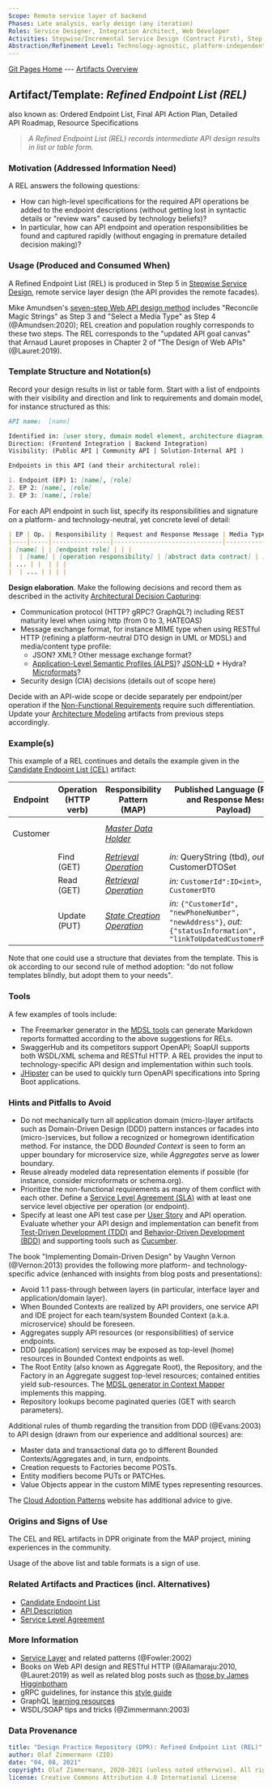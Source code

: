 ```yaml
---
Scope: Remote service layer of backend
Phases: Late analysis, early design (any iteration)
Roles: Service Designer, Integration Architect, Web Developer
Activities: Stepwise/Incremental Service Design (Contract First), Step 5
Abstraction/Refinement Level: Technology-agnostic, platform-independent
---
```


[Git Pages Home](https://socadk.github.io/design-practice-repository) ---
[Artifacts Overview](https://socadk.github.io/design-practice-repository/artifact-templates)


Artifact/Template: *Refined Endpoint List (REL)*
------------------------------------------------
also known as: Ordered Endpoint List, Final API Action Plan, Detailed API Roadmap, Resource Specifications <!-- from MAP -->

> *A Refined Endpoint List (REL) records intermediate API design results in list or table form.*

### Motivation (Addressed Information Need) 

A REL answers the following questions:

* How can high-level specifications for the required API operations be added to the endpoint descriptions (without getting lost in syntactic details or "review wars" caused by technology beliefs)?
* In particular, how can API endpoint and operation responsibilities be found and captured rapidly (without engaging in premature detailed decision making)?


### Usage (Produced and Consumed When)
 
A Refined Endpoint List (REL) is produced in Step 5 in [Stepwise Service Design](../activities/SDPR-StepwiseServiceDesign.md), remote service layer design (the API provides the remote facades).

<!-- * Step 5 of the EXPOSE technique -->

Mike Amundsen's [seven-step Web API design method](https://www.infoq.com/articles/web-api-design-methodology/) includes "Reconcile Magic Strings" as Step 3 and "Select a Media Type" as Step 4 (@Amundsen:2020); REL creation and population roughly corresponds to these two steps. The REL corresponds to the "updated API goal canvas" that Arnaud Lauret proposes in Chapter 2 of "The Design of Web APIs" (@Lauret:2019).


### Template Structure and Notation(s)
Record your design results in list or table form. Start with a list of endpoints with their visibility and direction and link to requirements and domain model, for instance structured as this: 

```markdown
API name:  [name]

Identified in: [user story, domain model element, architecture diagram]
Direction: (Frontend Integration | Backend Integration)
Visibility: (Public API | Community API | Solution-Internal API )

Endpoints in this API (and their architectural role): 

1. Endpoint (EP) 1: [name], [role]
2. EP 2: [name], [role]
3. EP 3: [name], [role]
```

<!-- older proposal:
This is an elaborate proposal, referencing several categories in [Microservice API Patterns (MAP)](https://microservice-api-patterns.org/):
| Integration Type ([Foundation](https://microservice-api-patterns.org/patterns/foundation/) pattern) | Visibility ([Foundation](https://microservice-api-patterns.org/patterns/foundation/) pattern) | API/Endpoint Name | Source (Artifact) | Features/Capabilities ([Responsibility](https://microservice-api-patterns.org/patterns/responsibility/) Analysis) |  
|------------------|------------|------|--------|--------------|
| ... | ... | ... | ... | ... |
-->

For each API endpoint in such list, specify its responsibilities and signature on a platform- and technology-neutral, yet concrete level of detail:

```markdown
| EP | Op. | Responsibility | Request and Response Message | Media Type |
|----|-----|----------------|------------------------------|------------|
| [name] | | [endpoint role] | | |                    
|  | [name] | [operation responsibility] | [abstract data contract] | [custom, IANA] |
| ... | |  | | |                    
|  | ... | | | |
```

<!-- Step 5 of activity has more here: service layer, remote facade, DTO ADs; feature in tutorial (not needed here) -->

**Design elaboration**. Make the following decisions and record them as described in the activity [Architectural Decision Capturing](DPR-ArchitecturalDecisionCapturing.md):

* Communication protocol (HTTP? gRPC? GraphQL?) including REST maturity level when using http (from 0 to 3, HATEOAS) 
* Message exchange format, for instance MIME type when using RESTful HTTP (refining a platform-neutral DTO design in UML or MDSL) and media/content type profile:
    * JSON? XML? Other message exchange format?
    * [Application-Level Semantic Profiles (ALPS)](https://tools.ietf.org/html/draft-amundsen-richardson-foster-alps-03)? [JSON-LD](https://json-ld.org/) + Hydra? [Microformats](http://microformats.org/)?
* Security design (CIA) decisions (details out of scope here)

Decide with an API-wide scope or decide separately per endpoint/per operation if the [Non-Functional Requirements](DPR-SMART-NFR-Elicitation.md) require such differentiation. Update your [Architecture Modeling](DPR-ArchitectureModeling.md) artifacts from previous steps accordingly.

### Example(s)

This example of a REL continues and details the example given in the [Candidate Endpoint List (CEL)](SDPR-CandidateEndpointList.md) artifact:

| Endpoint | Operation (HTTP verb) | Responsibility Pattern (MAP) | Published Language (Request and Response Message Payload) | Media Type/Profile |
|----------|-------------|------------------------------|---------------------------------------|-------|
| Customer |             | [*Master Data Holder*](https://microservice-api-patterns.org/patterns/responsibility/informationHolderEndpointTypes/MasterDataHolder)         |              | microformats or ALPS (tbd) |
|          |  Find (GET) |  [*Retrieval Operation*](https://microservice-api-patterns.org/patterns/responsibility/operationResponsibilities/RetrievalOperation) | *in:* QueryString (tbd), *out:* CustomerDTOSet | |
|          |  Read (GET) | [*Retrieval Operation*](https://microservice-api-patterns.org/patterns/responsibility/operationResponsibilities/RetrievalOperation) | *in:* `CustomerId":ID<int>`, *out:* `CustomerDTO` <!-- MDSL snippets --> |  |
|          |  Update (PUT) | [*State Creation Operation*](https://microservice-api-patterns.org/patterns/responsibility/operationResponsibilities/StateCreationOperation)  | *in:* `{"CustomerId", "newPhoneNumber", "newAddress"}`, *out:* `{"statusInformation", "linkToUpdatedCustomerResource}` <!-- MDSL snippets --> | |

<!-- TODO (v2) SSD step 5 has more, for instance provider/backend mapping -->

Note that one could use a structure that deviates from the template. This is ok according to our second rule of method adoption: "do not follow templates blindly, but adopt them to your needs".

<!-- TODO Decision making examples missing here, see activity and tutorial 1 (?) -->

### Tools

A few examples of tools include:

* The Freemarker generator in the [MDSL tools](https://microservice-api-patterns.github.io/MDSL-Specification/tools) can generate Markdown reports formatted according to the above suggestions for RELs.
* SwaggerHub and its competitors support OpenAPI; SoapUI supports both WSDL/XML schema and RESTful HTTP. A REL provides the input to technology-specific API design and implementation within such tools.
* [JHipster](https://www.jhipster.tech/doing-api-first-development/) can be used to quickly turn OpenAPI specifications into Spring Boot applications.

<!-- TODO cover JSON-API (see MAP and survey) -->

### Hints and Pitfalls to Avoid

* Do not mechanically turn all application domain (micro-)layer artifacts such as Domain-Driven Design (DDD) pattern instances or facades into (micro-)services, but follow a recognized or homegrown identification method. For instance, the DDD *Bounded Context* is seen to form an upper boundary for microservice size, while *Aggregates* serve as lower boundary. <!-- TODO ICSA 2021 paper, EP21 paper -->
* Reuse already modeled data representation elements if possible (for instance, consider microformats or schema.org).
* Prioritize the non-functional requirements as many of them conflict with each other. Define a [Service Level Agreement (SLA)](SDPR-ServiceLevelAgreement.md) with at least one service level objective per operation (or endpoint). 
* Specify at least one API test case per [User Story](DPR-UserStory.md) and API operation. Evaluate whether your API design and implementation can benefit from [Test-Driven Development (TDD)](https://www.agilealliance.org/glossary/tdd/) and [Behavior-Driven Development (BDD)](https://dannorth.net/introducing-bdd/) and supporting tools such as [Cucumber](https://cucumber.io/). 

<!-- From JUG 2019 slide (is there a newer version?) -->

The book "Implementing Domain-Driven Design" by Vaughn Vernon (@Vernon:2013) provides the following more platform- and technology-specific advice (enhanced with insights from blog posts and presentations):

* Avoid 1:1 pass-through between layers (in particular, interface layer and application/domain layer). <!-- note that https://www.ibm.com/garage/method/practices/code/domain-driven-design seems to contradict this hint at least to some extent -->
* When Bounded Contexts are realized by API providers, one service API and IDE project for each team/system Bounded Context (a.k.a. microservice) should be foreseen.
* Aggregates supply API resources (or responsibilities) of service endpoints.
* DDD (application) services may be exposed as top-level (home) resources in Bounded Context endpoints as well.
* The Root Entity (also known as Aggregate Root), the Repository, and the Factory in an Aggregate suggest top-level resources; contained entities yield sub-resources. The [MDSL generator in Context Mapper](https://contextmapper.org/docs/mdsl/) implements this mapping.
* Repository lookups become paginated queries (GET with search parameters).

Additional rules of thumb regarding the transition from DDD (@Evans:2003) to API design (drawn from our experience and additional sources) are:

* Master data and transactional data go to different Bounded Contexts/Aggregates and, in turn, endpoints.
* Creation requests to Factories become POSTs.
* Entity modifiers become PUTs or PATCHes.
* Value Objects appear in the custom MIME types representing resources.

<!-- See this [end-to-end service design demo](https://ozimmer.ch/practices/2020/06/10/ICWEKeynoteAndDemo.html) for some technical contracts and examples. -->

The [Cloud Adoption Patterns]( https://kgb1001001.github.io/cloudadoptionpatterns/Cloud-Native-Architecture/Microservice-Design.html) website has additional advice to give. 


### Origins and Signs of Use
The CEL and REL artifacts in DPR originate from the MAP project, mining experiences in the community. <!-- So unlike all other artifact templates, REL is an novel proposal in DPR. -->

Usage of the above list and table formats is a sign of use.


### Related Artifacts and Practices (incl. Alternatives)

* [Candidate Endpoint List](SDPR-CandidateEndpointList.md) 
* [API Description](SDPR-APIDescription.md)
* [Service Level Agreement](SDPR-ServiceLevelAgreement.md)


### More Information

* [Service Layer](https://martinfowler.com/eaaCatalog/serviceLayer.html) and related patterns (@Fowler:2002)
* Books on Web API design and RESTful HTTP (@Allamaraju:2010, @Lauret:2019) as well as related blog posts such as [those by James Higginbotham](https://tyk.io/author/james-higginbotham/)
* gRPC guidelines, for instance this [style guide](https://developers.google.com/protocol-buffers/docs/style)
* GraphQL [learning resources](https://graphql.org/learn/) 
* WSDL/SOAP tips and tricks (@Zimmermann:2003)


### Data Provenance 

```yaml
title: "Design Practice Repository (DPR): Refined Endpoint List (REL)"
author: Olaf Zimmermann (ZIO)
date: "04, 08, 2021"
copyright: Olaf Zimmermann, 2020-2021 (unless noted otherwise). All rights reserved.
license: Creative Commons Attribution 4.0 International License
```
